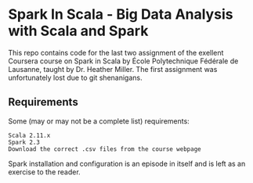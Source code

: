 # Spark In Scala - Big Data Analysis with Scala and Spark

This repo contains code for the last two assignment of the exellent Coursera course on Spark in Scala by École Polytechnique Fédérale de Lausanne, taught by Dr. Heather Miller. The first assignment was unfortunately lost due to git shenanigans.

## Requirements
Some (may or may not be a complete list) requirements:
```
Scala 2.11.x
Spark 2.3
Download the correct .csv files from the course webpage
```
Spark installation and configuration is an episode in itself and is left as an exercise to the reader.